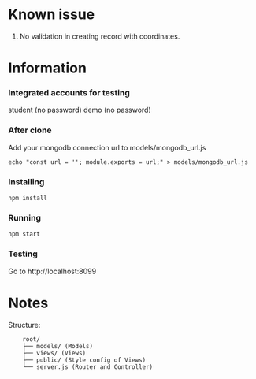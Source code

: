 # Known issue
1. No validation in creating record with coordinates.

# Information
### Integrated accounts for testing
student (no password)
demo (no password)

### After clone
Add your mongodb connection url to models/mongodb_url.js

```
echo "const url = ''; module.exports = url;" > models/mongodb_url.js
```

### Installing
```
npm install
```
### Running
```
npm start
```
### Testing
Go to http://localhost:8099

# Notes

Structure:
```
    root/
    ├── models/ (Models)
    ├── views/ (Views)
    ├── public/ (Style config of Views)
    └── server.js (Router and Controller)
```
